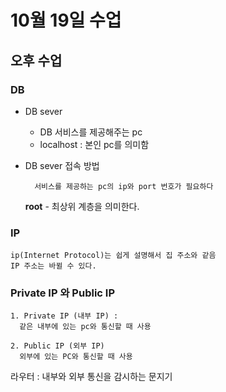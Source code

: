 # 10월 19일 수업



## 오후 수업

### DB
- DB sever
  - DB 서비스를 제공해주는 pc
  - localhost : 본인 pc를 의미함
  
- DB sever 접속 방법

        서비스를 제공하는 pc의 ip와 port 번호가 필요하다
  

  **root** - 최상위 계층을 의미한다.

### IP
    ip(Internet Protocol)는 쉽게 설명해서 집 주소와 같음
    IP 주소는 바뀔 수 있다.

  ### Private IP 와 Public IP
    1. Private IP (내부 IP) :
      같은 내부에 있는 pc와 통신할 때 사용

    2. Public IP (외부 IP)
      외부에 있는 PC와 통신할 때 사용

라우터 : 내부와 외부 통신을 감시하는 문지기

